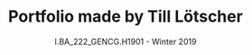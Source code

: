 ---
layout: front
title: "Portfolio made by Till Lötscher" 
subtitle: "I.BA_222_GENCG.H1901 - Winter 2019"
---